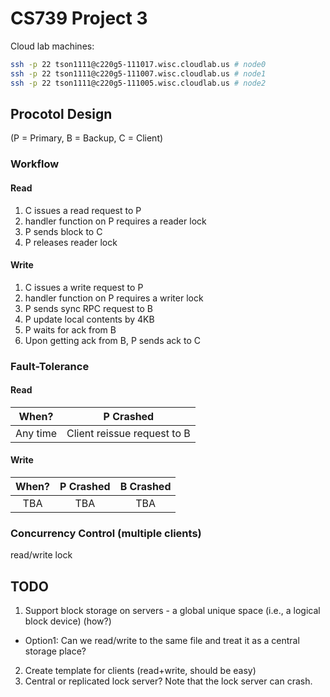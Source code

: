 # CS739 Project 3

Cloud lab machines:
```bash
ssh -p 22 tson1111@c220g5-111017.wisc.cloudlab.us # node0
ssh -p 22 tson1111@c220g5-111007.wisc.cloudlab.us # node1
ssh -p 22 tson1111@c220g5-111005.wisc.cloudlab.us # node2
```

## Procotol Design
(P = Primary, B = Backup, C = Client)

### Workflow
#### Read
1. C issues a read request to P
2. handler function on P requires a reader lock
3. P sends block to C
4. P releases reader lock

#### Write
1. C issues a write request to P
2. handler function on P requires a writer lock
3. P sends sync RPC request to B
4. P update local contents by 4KB
5. P waits for ack from B
6. Upon getting ack from B, P sends ack to C

### Fault-Tolerance

#### Read
| When?       | P Crashed   |
| :----:      |    :----:   |
| Any time    | Client reissue request to B|

#### Write
| When?       | P Crashed   | B Crashed   |
| :----:      |    :----:   |    :----:   |
| TBA         | TBA         | TBA         |

### Concurrency Control (multiple clients)
read/write lock

## TODO
1. Support block storage on servers - a global unique space (i.e., a logical block device) (how?)
* Option1: Can we read/write to the same file and treat it as a central storage place?
2. Create template for clients (read+write, should be easy)
3. Central or replicated lock server? Note that the lock server can crash.
